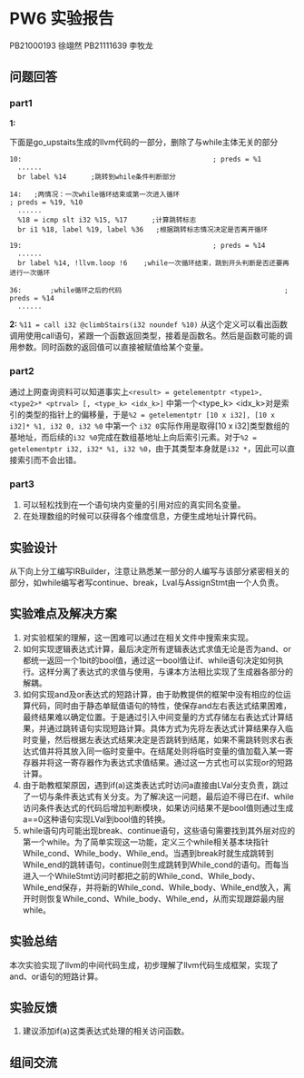 # PW6 实验报告

PB21000193 徐翊然 PB21111639 李牧龙

## 问题回答
### part1
**1:**  

下面是go_upstaits生成的llvm代码的一部分，删除了与while主体无关的部分
```
10:                                               ; preds = %1
  ......
  br label %14		;跳转到while条件判断部分
  
14:   ;两情况：一次while循环结束或第一次进入循环                                   ; preds = %19, %10
  ......
  %18 = icmp slt i32 %15, %17      ;计算跳转标志
  br i1 %18, label %19, label %36	;根据跳转标志情况决定是否离开循环

19:                                               ; preds = %14
  ......
  br label %14, !llvm.loop !6    ;while一次循环结束，跳到开头判断是否还要再进行一次循环

36:       ;while循环之后的代码                                        ; preds = %14
  ......
```

**2:** `%11 = call i32 @climbStairs(i32 noundef %10)` 从这个定义可以看出函数调用使用call语句，紧跟一个函数返回类型，接着是函数名。然后是函数可能的调用参数。同时函数的返回值可以直接被赋值给某个变量。

### part2
通过上网查询资料可以知道事实上`<result> = getelementptr <type1>, <type2>* <ptrval> [, <type_k> <idx_k>]` 中第一个<type_k> <idx_k>对是索引的<type2>类型的指针上的偏移量，于是`%2 = getelementptr [10 x i32], [10 x i32]* %1, i32 0, i32 %0` 中第一个 `i32 0`实际作用是取得[10 x i32]类型数组的基地址，而后续的`i32 %0`完成在数组基地址上向后索引元素。对于`%2 = getelementptr i32, i32* %1, i32 %0`，由于其类型本身就是`i32 *`，因此可以直接索引而不会出错。

### part3
1. 可以轻松找到在一个语句块内变量的引用对应的真实同名变量。
2. 在处理数组的时候可以获得各个维度信息，方便生成地址计算代码。

## 实验设计

从下向上分工编写IRBuilder，注意让熟悉某一部分的人编写与该部分紧密相关的部分，如while编写者写continue、break，Lval与AssignStmt由一个人负责。

## 实验难点及解决方案

1. 对实验框架的理解，这一困难可以通过在相关文件中搜索来实现。
2. 如何实现逻辑表达式计算，最后决定所有逻辑表达式求值无论是否为and、or都统一返回一个1bit的bool值，通过这一bool值让if、while语句决定如何执行。这样分离了表达式的求值与使用，与课本方法相比实现了生成器各部分的解耦。
3. 如何实现and及or表达式的短路计算，由于助教提供的框架中没有相应的位运算代码，同时由于静态单赋值语句的特性，使保存and左右表达式结果困难，最终结果难以确定位置。于是通过引入中间变量的方式存储左右表达式计算结果，并通过跳转语句实现短路计算。具体方式为先将左表达式计算结果存入临时变量，然后根据左表达式结果决定是否跳转到结尾，如果不需跳转则求右表达式值并将其放入同一临时变量中。在结尾处则将临时变量的值加载入某一寄存器并将这一寄存器作为表达式求值结果。通过这一方式也可以实现or的短路计算。
4. 由于助教框架原因，遇到if(a)这类表达式时访问a直接由LVal分支负责，跳过了一切与条件表达式有关分支。为了解决这一问题，最后迫不得已在if、while访问条件表达式的代码后增加判断模块，如果访问结果不是bool值则通过生成a==0这种语句实现LVal到bool值的转换。
5. while语句内可能出现break、continue语句，这些语句需要找到其外层对应的第一个while。为了简单实现这一功能，定义三个while相关基本块指针While_cond、While_body、While_end。当遇到break时就生成跳转到While_end的跳转语句，continue则生成跳转到While_cond的语句。而每当进入一个WhileStmt访问时都把之前的While_cond、While_body、While_end保存，并将新的While_cond、While_body、While_end放入，离开时则恢复While_cond、While_body、While_end，从而实现跟踪最内层while。

## 实验总结

本次实验实现了llvm的中间代码生成，初步理解了llvm代码生成框架，实现了and、or语句的短路计算。

## 实验反馈

1. 建议添加if(a)这类表达式处理的相关访问函数。

## 组间交流
